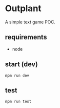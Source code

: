 # Outplant

A simple text game POC.

## requirements

- node

## start (dev)

```
npm run dev
```

## test

```
npm run test
```

